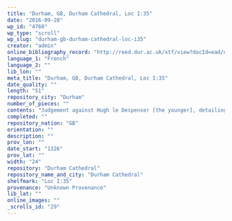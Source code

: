 ```yaml
---
title: "Durham, GB, Durham Cathedral, Loc I:35"
date: "2016-09-28"
wp_id: "4760"
wp_type: "scroll"
wp_slug: "durham-gb-durham-cathedral-loc-i35"
creator: "admin"
online_bibliography_record: "http://reed.dur.ac.uk/xtf/view?docId=ead/dcd/dcdlocel.xml#qxj-40"
language_1: "French"
language_2: ""
lib_lon: ""
meta_title: "Durham, GB, Durham Cathedral, Loc I:35"
date_quality: ""
length: "51"
repository_city: "Durham"
number_of_pieces: ""
contents: "Judgement against Hugh le Despenser [the younger], detailing his acts of tyranny, that he had robbed the Church of land and possessions, that he forbade the cult of Thomas of Lancaster, was a pirate, acquired lands, maltreated the Queen and usurped royal power by compelling men to swear allegiance to him."
completed: ""
repository_nation: "GB"
orientation: ""
description: ""
prov_lon: ""
date_start: "1326"
prov_lat: ""
width: "24"
repository: "Durham Cathedral"
repository_name_and_city: "Durham Cathedral"
shelfmark: "Loc I:35"
provenance: "Unknown Provenance"
lib_lat: ""
online_images: ""
_scrolls_id: "29"
---
```



